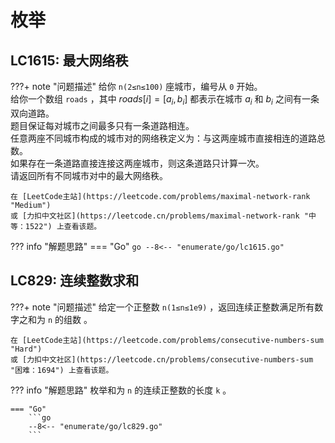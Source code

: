 # 枚举

## LC1615: 最大网络秩

???+ note "问题描述"
    给你 `n(2≤n≤100)` 座城市，编号从 `0` 开始。<br>
    给你一个数组 `roads` ，其中 $roads[i] = [a_i, b_i]$ 都表示在城市 $a_i$ 和 $b_i$ 之间有一条双向道路。<br>
    题目保证每对城市之间最多只有一条道路相连。<br>
    任意两座不同城市构成的城市对的网络秩定义为：与这两座城市直接相连的道路总数。<br>
    如果存在一条道路直接连接这两座城市，则这条道路只计算一次。<br>
    请返回所有不同城市对中的最大网络秩。

    在 [LeetCode主站](https://leetcode.com/problems/maximal-network-rank "Medium")
    或 [力扣中文社区](https://leetcode.cn/problems/maximal-network-rank "中等：1522") 上查看该题。

??? info "解题思路"
    === "Go"
        ```go
        --8<-- "enumerate/go/lc1615.go"
        ```

## LC829: 连续整数求和

???+ note "问题描述"
    给定一个正整数 `n(1≤n≤1e9)` ，返回连续正整数满足所有数字之和为 `n` 的组数 。

    在 [LeetCode主站](https://leetcode.com/problems/consecutive-numbers-sum "Hard")
    或 [力扣中文社区](https://leetcode.cn/problems/consecutive-numbers-sum "困难：1694") 上查看该题。

??? info "解题思路"
    枚举和为 `n` 的连续正整数的长度 `k` 。

    === "Go"
        ```go
        --8<-- "enumerate/go/lc829.go"
        ```
